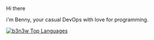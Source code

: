 Hi there

i'm Benny, your casual DevOps with love for programming.

<a href="https://github.com/anuraghazra/github-readme-stats"><img align="center" alt="b3n3w Top Languages" src="https://github-readme-stats.vercel.app/api/top-langs/?username=b3n3w&layout=compact&theme=buefy" /></a>
